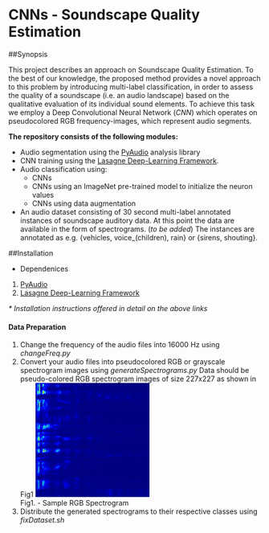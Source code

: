 # CNNs - Soundscape Quality Estimation

##Synopsis

This project describes an approach on Soundscape Quality Estimation. To the best of our
knowledge, the proposed method provides a novel approach to this problem by introducing
multi-label classification, in order to assess the quality of a soundscape (i.e. an audio
landscape) based on the qualitative evaluation of its individual sound elements. To achieve
this task we employ a Deep Convolutional Neural Network (_CNN_) which operates on 
pseudocolored RGB frequency-images, which represent audio segments.

**The repository consists of the following modules:**
  * Audio segmentation using the [PyAudio](https://github.com/tyiannak/pyAudioAnalysis.git) 
analysis library
  * CNN training using the [Lasagne Deep-Learning Framework](https://github.com/Lasagne/Lasagne).
  * Audio classification using:
    * CNNs
    * CNNs using an ImageNet pre-trained model to initialize the neuron values
    * CNNs using data augmentation
  * An audio dataset consisting of 30 second multi-label annotated instances of soundscape
  auditory data. At this point the data are available in the form of spectrograms. (_to be added_)
  The instances are annotated as e.g. {vehicles, voice_(children), rain} or {sirens, shouting}.
  
  ##Installation
  - Dependenices
  1. [PyAudio](https://github.com/tyiannak/pyAudioAnalysis.git) 
  2. [Lasagne Deep-Learning Framework](https://github.com/Lasagne/Lasagne)
  
   _* Installation instructions offered in detail on the above links_
   
   #### **Data Preparation**
   1. Change the frequency of the audio files into 16000 Hz using _changeFreq.py_
   2. Convert your audio files into pseudocolored RGB or grayscale spectrogram images using _generateSpectrograms.py_
   Data should be pseudo-colored RGB spectrogram images of size 227x227 as shown in Fig1
    <img src="https://github.com/MikeMpapa/CNNs-Speech-Music-Discrimination/blob/master/sampleIMg.png" width="227" height="227">
    <figcaption>Fig1. - Sample RGB Spectrogram</figcaption>
   3. Distribute the generated spectrograms to their respective classes using _fixDataset.sh_
